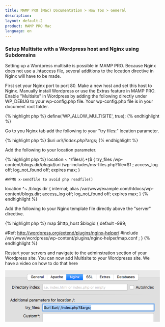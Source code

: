 ```yaml
---
title: MAMP PRO (Mac) Documentation > How Tos > General
description: 
layout: default-2
product: MAMP PRO Mac
language: en
---
```


### Setup Multisite with a Wordpress host and Nginx using Subdomains

Setting up a Wordpress multisite is possible in MAMP PRO. Because Nginx does not use a .htaccess file, several additions to the location directive in Nginx will have to be made.

First set your Nginx port to port 80. Make a new host and set this host to Nginx. Manually install Wordpress or use the Extras feature in MAMP PRO. Enable "Multisite" in Wordpress by adding the following directly under WP_DEBUG to your wp-config.php file. Your wp-config.php file is in your document root folder.
 
 {% highlight php %}
  define('WP_ALLOW_MULTISITE', true);
 {% endhighlight %}
 
Go to you Nginx tab add the following to your "try files:" location parameter.

 {% highlight php %}
  $uri $uri/ /index.php?$args;
 {% endhighlight %}
 
Add the following to your location parameter.

{% highlight php %}
  location ~ ^/files/(.*)$ {
                try_files /wp-content/blogs.dir/$blogid/$uri /wp-includes/ms-files.php?file=$1 ;
                access_log off; log_not_found off;      expires max;
        }

    #WPMU x-sendfile to avoid php readfile()
 location ^~ /blogs.dir {
        internal;
        alias /var/www/example.com/htdocs/wp-content/blogs.dir;
        access_log off;     log_not_found off;      expires max;
    }
{% endhighlight %}

Add the following to your Nginx template file directly above the "server" directive.

{% highlight php %}
  map $http_host $blogid {
   default       -999;

   #Ref: http://wordpress.org/extend/plugins/nginx-helper/
   #include /var/www/wordpress/wp-content/plugins/nginx-helper/map.conf ;
	}
{% endhighlight %}
 
Restart your servers and navigate to the adminstration section of your Wordpress site. You can now add Multisite to your Wordpresss site. We have a video on how to do that here
 
 ![MAMP](/en/MAMP-PRO-Mac/How-Tos/General/SetupWPwithNginx/permalinks.png)
 


